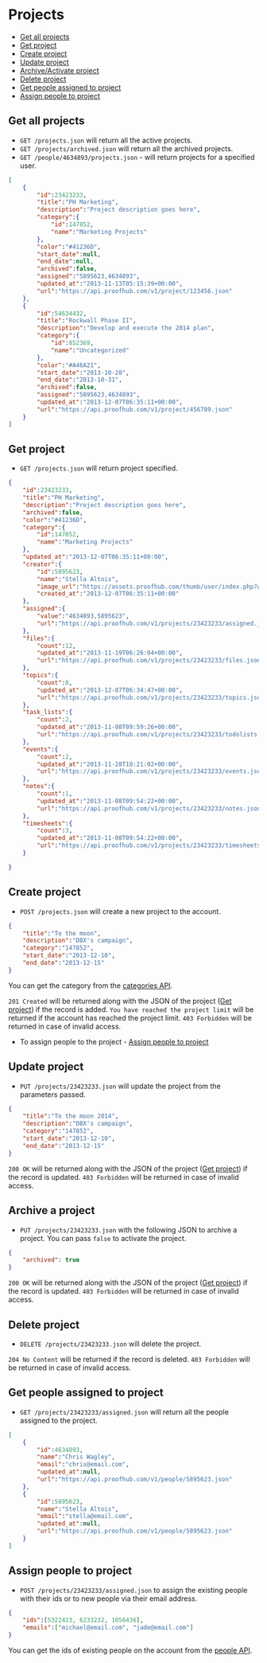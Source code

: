 Projects
====================

* [Get all projects](#get-all-projects)
* [Get project](#get-project)
* [Create project](#create-project)
* [Update project](#update-project)
* [Archive/Activate project](#archiveactivate-project)
* [Delete project](#delete-project)
* [Get people assigned to project](#get-people-assigned-to-project)
* [Assign people to project](#assign-people-to-project)

Get all projects
----------------

* `GET /projects.json` will return all the active projects.
* `GET /projects/archived.json` will return all the archived projects.
* `GET /people/4634893/projects.json` - will return projects for a specified user.

```json
[
    {
        "id":23423233,
        "title":"PH Marketing",
        "description":"Project description goes here",
        "category":{
            "id":147852,
            "name":"Marketing Projects"
        },
        "color":"#41236D",
        "start_date":null,
        "end_date":null,
        "archived":false,
        "assigned":"5895623,4634893",
        "updated_at":"2013-11-13T05:15:39+00:00",
        "url":"https://api.proofhub.com/v1/project/123456.json"
    },
    {
        "id":54634432,
        "title":"Rockwall Phase II",
        "description":"Develop and execute the 2014 plan",
        "category":{
            "id":852369,
            "name":"Uncategorized"
        },
        "color":"#A46A21",
        "start_date":"2013-10-28",
        "end_date":"2013-10-31",
        "archived":false,
        "assigned":"5895623,4634893",
        "updated_at":"2013-12-07T06:35:11+00:00",        
        "url":"https://api.proofhub.com/v1/project/456789.json"
    }
]
```

Get project
----------------

* `GET /projects.json` will return project specified.

```json
{
    "id":23423233,
    "title":"PH Marketing",
    "description":"Project description goes here",
    "archived":false,
    "color":"#41236D",
    "category":{
        "id":147852,
        "name":"Marketing Projects"
    },
    "updated_at":"2013-12-07T06:35:11+00:00",
    "creator":{
        "id":5895623,
        "name":"Stella Altois",
        "image_url":"https://assets.proofhub.com/thumb/user/index.php?width=80&height=80&cropratio=1:1&image=123456/812b4ba287f5ee0bc9d43bbf5bbe87fb1370073119.jpg",
        "created_at":"2013-12-07T06:35:11+00:00"
    },
    "assigned":{
        "value":"4634893,5895623",
        "url":"https://api.proofhub.com/v1/projects/23423233/assigned.json"
    },
    "files":{
        "count":12,
        "updated_at":"2013-11-19T06:26:04+00:00",
        "url":"https://api.proofhub.com/v1/projects/23423233/files.json"
    },
    "topics":{
        "count":8,
        "updated_at":"2013-12-07T06:34:47+00:00",
        "url":"https://api.proofhub.com/v1/projects/23423233/topics.json"
    },
    "task_lists":{
        "count":2,
        "updated_at":"2013-11-08T09:59:26+00:00",
        "url":"https://api.proofhub.com/v1/projects/23423233/todolists.json"
    },
    "events":{
        "count":2,
        "updated_at":"2013-11-28T10:21:02+00:00",
        "url":"https://api.proofhub.com/v1/projects/23423233/events.json"
    },
    "notes":{
        "count":1,
        "updated_at":"2013-11-08T09:54:22+00:00",
        "url":"https://api.proofhub.com/v1/projects/23423233/notes.json"
    },
    "timesheets":{
        "count":3,
        "updated_at":"2013-11-08T09:54:22+00:00",
        "url":"https://api.proofhub.com/v1/projects/23423233/timesheets.json"
    }

}
```
Create project
----------------

* `POST /projects.json` will create a new project to the account.

```json
{
	"title":"To the moon",
	"description":"DBX's campaign",
	"category":"147852",
	"start_date":"2013-12-10",
	"end_date":"2013-12-15"
}
```

You can get the category from the [categories API](https://github.com/sdplabs/proofhub-api/blob/master/sections/categories.md).

`201 Created` will be returned along with the JSON of the project ([Get project](#get-project)) if the record is added. `You have reached the project limit` will be returned if the account has reached the project limit. `403 Forbidden` will be returned in case of invalid access.

* To assign people to the project - [Assign people to project](#assign-people-to-project)

Update project
----------------

* `PUT /projects/23423233.json` will update the project from the parameters passed.

```json
{
	"title":"To the moon 2014",
	"description":"DBX's campaign",
	"category":"147852",
	"start_date":"2013-12-10",
	"end_date":"2013-12-15"
}
```
`200 OK` will be returned along with the JSON of the project ([Get project](#get-project)) if the record is updated. `403 Forbidden` will be returned in case of invalid access.

Archive a project
------------------

* `PUT /projects/23423233.json` with the following JSON to archive a project. You can pass `false` to activate the project.

```json
{
  	"archived": true
}
```

`200 OK` will be returned along with the JSON of the project ([Get project](#get-project)) if the record is updated. `403 Forbidden` will be returned in case of invalid access.

Delete project
----------------

* `DELETE /projects/23423233.json` will delete the project.

`204 No Content` will be returned if the record is deleted. `403 Forbidden` will be returned in case of invalid access.


Get people assigned to project
----------------

* `GET /projects/23423233/assigned.json` will return all the people assigned to the project.

```json
[
	{
		"id":4634893,
		"name":"Chris Wagley",
		"email":"chris@email.com",
		"updated_at":null,
		"url":"https://api.proofhub.com/v1/people/5895623.json"
	},
	{
		"id":5895623,
		"name":"Stella Altois",
		"email":"stella@email.com",
		"updated_at":null,
		"url":"https://api.proofhub.com/v1/people/5895623.json"
	}
]
```

Assign people to project
----------------

* `POST /projects/23423233/assigned.json` to assign the existing people with their ids or to new people via their email address. 

```json
{
	"ids":[5322423, 6233232, 1056436],
	"emails":["michael@email.com", "jade@email.com"]
}
```
You can get the ids of existing people on the account from the [people API](https://github.com/sdplabs/proofhub-api/blob/master/sections/people.md#get-people).
